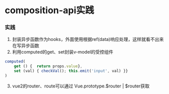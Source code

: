 # composition-api实践


### 实践
1. 封装异步函数作为hooks，外面使用根据ref(data)响应处理，这样就看不出来在写异步函数
2. 利用computed的get、set封装v-model的受控组件
```js
computed(
    get () {  return props.value}, 
    set (val) { checkVal(); this.emit('input', val) }}
)
```
3. vue2的router、route可以通过 Vue.prototype.$router | $router获取